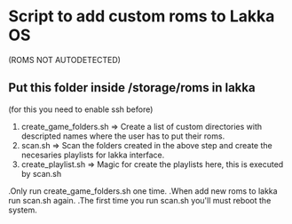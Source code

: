 # Script to add custom roms to Lakka OS 
(ROMS NOT AUTODETECTED)

## Put this folder inside /storage/roms in lakka 
(for this you need to enable ssh before)

1) create_game_folders.sh => Create a list of custom directories with descripted names where the user has to put their roms. 
2) scan.sh => Scan the folders created in the above step and create the necesaries playlists for lakka interface.
3) create_playlist.sh => Magic for create the playlists here, this is executed by scan.sh

.Only run create_game_folders.sh one time.
.When add new roms to lakka run scan.sh again.
.The first time you run scan.sh you'll must reboot the system.
